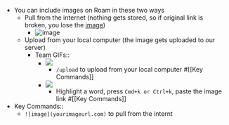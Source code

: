 - You can include images on Roam in these two ways
    - Pull from the internet (nothing gets stored, so if original link is broken, you lose the [image](https://firebasestorage.googleapis.com/v0/b/firescript-577a2.appspot.com/o/imgs%2Fapp%2Fhelp-documentation%2FE5b-pBgXuQ.png?alt=media&token=b29c9beb-f9f3-44c7-88db-42a6b2b32289))
        - ![image](https://res-1.cloudinary.com/crunchbase-production/image/upload/c_lpad,h_170,w_170,f_auto,b_white,q_auto:eco/kop5qscevpniah2rbsfb)
    - Upload from your local computer (the image gets uploaded to our server)
        - Team GIFs::
            - ![](https://firebasestorage.googleapis.com/v0/b/firescript-577a2.appspot.com/o/imgs%2Fapp%2Fhelp-documentation%2Fp8y1UIR1C0.gif?alt=media&token=b7b763f2-b5f6-4e37-a015-0053dc0bf63c)
                - `/upload` to upload from your local computer
                  #[[Key Commands]]
            - ![](https://firebasestorage.googleapis.com/v0/b/firescript-577a2.appspot.com/o/imgs%2Fapp%2Fhelp%2Fk6NvrFcN0y.gif?alt=media&token=2983eb2f-ccd4-4d0c-beed-a386bfc5a614)
                - Highlight a word, press `Cmd+k or Ctrl+k`, paste the image link
                  #[[Key Commands]]
- Key Commands::
    - `![image](yourimageurl.com)` to pull from the internt
